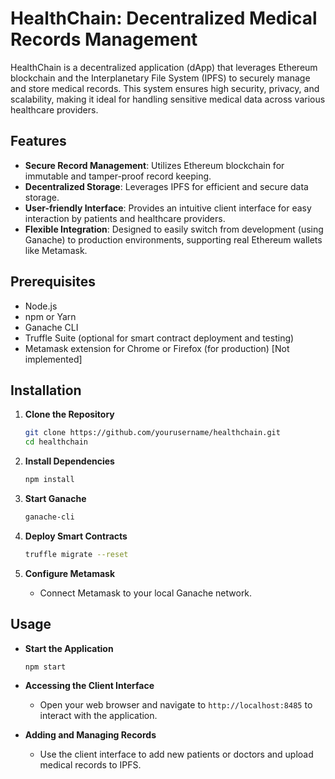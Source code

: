 # HealthChain: Decentralized Medical Records Management

HealthChain is a decentralized application (dApp) that leverages Ethereum blockchain and the Interplanetary File System (IPFS) to securely manage and store medical records. This system ensures high security, privacy, and scalability, making it ideal for handling sensitive medical data across various healthcare providers.

## Features

- **Secure Record Management**: Utilizes Ethereum blockchain for immutable and tamper-proof record keeping.
- **Decentralized Storage**: Leverages IPFS for efficient and secure data storage.
- **User-friendly Interface**: Provides an intuitive client interface for easy interaction by patients and healthcare providers.
- **Flexible Integration**: Designed to easily switch from development (using Ganache) to production environments, supporting real Ethereum wallets like Metamask.

## Prerequisites

- Node.js
- npm or Yarn
- Ganache CLI
- Truffle Suite (optional for smart contract deployment and testing)
- Metamask extension for Chrome or Firefox (for production) [Not implemented]

## Installation

1. **Clone the Repository**
   ```bash
   git clone https://github.com/yourusername/healthchain.git
   cd healthchain
   ```

2. **Install Dependencies**
   ```bash
   npm install
   ```

3. **Start Ganache**
   ```bash
   ganache-cli
   ```

4. **Deploy Smart Contracts**
   ```bash
   truffle migrate --reset
   ```

5. **Configure Metamask**
   - Connect Metamask to your local Ganache network.

## Usage

- **Start the Application**
  ```bash
  npm start
  ```

- **Accessing the Client Interface**
  - Open your web browser and navigate to `http://localhost:8485` to interact with the application.

- **Adding and Managing Records**
  - Use the client interface to add new patients or doctors and upload medical records to IPFS.
